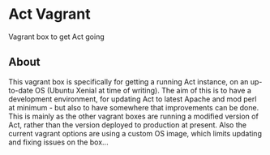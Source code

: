 # Act Vagrant

Vagrant box to get Act going

## About

This vagrant box is specifically for getting a running Act instance, on an
up-to-date OS (Ubuntu Xenial at time of writing). The aim of this is to have a
development environment, for updating Act to latest Apache and mod perl at
minimum - but also to have somewhere that improvements can be done. This is
mainly as the other vagrant boxes are running a modified version of Act, rather
than the version deployed to production at present. Also the current vagrant
options are using a custom OS image, which limits updating and fixing issues on
the box...

